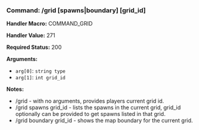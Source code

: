 ### Command: /grid [spawns|boundary] [grid_id]

**Handler Macro:** COMMAND_GRID

**Handler Value:** 271

**Required Status:** 200

**Arguments:**
- `arg[0]`: `string type`
- `arg[1]`: `int grid_id`

**Notes:**
- /grid - with no arguments, provides players current grid id.
- /grid spawns grid_id - lists the spawns in the current grid, grid_id optionally can be provided to get spawns listed in that grid.
- /grid boundary grid_id - shows the map boundary for the current grid.
